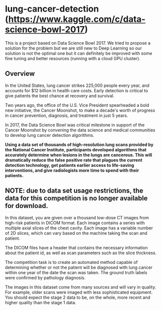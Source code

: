 # lung-cancer-detection (https://www.kaggle.com/c/data-science-bowl-2017)
This is a project based on Data Science Bowl 2017. We tried to propose a solution for the problem but we are still new to Deep Learning so our solution is not the optimal one but it can definitely be improved with some fine tuning and better resources (running with a cloud GPU cluster).

## Overview

In the United States, lung cancer strikes 225,000 people every year, and accounts for $12 billion in health care costs. Early detection is critical to give patients the best chance at recovery and survival.

Two years ago, the office of the U.S. Vice President spearheaded a bold new initiative, the Cancer Moonshot, to make a decade's worth of progress in cancer prevention, diagnosis, and treatment in just 5 years.

In 2017, the Data Science Bowl was critical milestone in support of the Cancer Moonshot by convening the data science and medical communities to develop lung cancer detection algorithms.

**Using a data set of thousands of high-resolution lung scans provided by the National Cancer Institute, participants developed algorithms that accurately determine when lesions in the lungs are cancerous. This will dramatically reduce the false positive rate that plagues the current detection technology, get patients earlier access to life-saving interventions, and give radiologists more time to spend with their patients.**



## NOTE: due to data set usage restrictions, the data for this competition is no longer available for download.

In this dataset, you are given over a thousand low-dose CT images from high-risk patients in DICOM format. Each image contains a series with multiple axial slices of the chest cavity. Each image has a variable number of 2D slices, which can vary based on the machine taking the scan and patient.

The DICOM files have a header that contains the necessary information about the patient id, as well as scan parameters such as the slice thickness.

The competition task is to create an automated method capable of determining whether or not the patient will be diagnosed with lung cancer within one year of the date the scan was taken. The ground truth labels were confirmed by pathology diagnosis.

The images in this dataset come from many sources and will vary in quality. For example, older scans were imaged with less sophisticated equipment. You should expect the stage 2 data to be, on the whole, more recent and higher quality than the stage 1 data.

